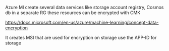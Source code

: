 Azure Ml create several data services like storage account registry, Cosmos db in a separate RG these resources can be encrypted with CMK

https://docs.microsoft.com/en-us/azure/machine-learning/concept-data-encryption

It creates MSI that are used for encryption on storage use the APP-ID for storage 